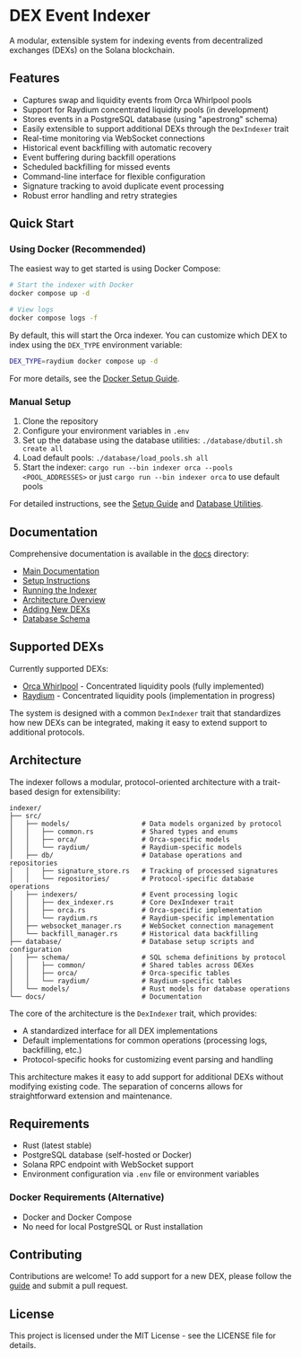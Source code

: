 # DEX Event Indexer

A modular, extensible system for indexing events from decentralized exchanges (DEXs) on the Solana blockchain.

## Features

- Captures swap and liquidity events from Orca Whirlpool pools
- Support for Raydium concentrated liquidity pools (in development)
- Stores events in a PostgreSQL database (using "apestrong" schema)
- Easily extensible to support additional DEXs through the `DexIndexer` trait
- Real-time monitoring via WebSocket connections
- Historical event backfilling with automatic recovery
- Event buffering during backfill operations
- Scheduled backfilling for missed events
- Command-line interface for flexible configuration
- Signature tracking to avoid duplicate event processing
- Robust error handling and retry strategies

## Quick Start

### Using Docker (Recommended)

The easiest way to get started is using Docker Compose:

```bash
# Start the indexer with Docker
docker compose up -d

# View logs
docker compose logs -f
```

By default, this will start the Orca indexer. You can customize which DEX to index using the `DEX_TYPE` environment variable:

```bash
DEX_TYPE=raydium docker compose up -d
```

For more details, see the [Docker Setup Guide](./docs/docker-setup.md).

### Manual Setup

1. Clone the repository
2. Configure your environment variables in `.env`
3. Set up the database using the database utilities: `./database/dbutil.sh create all`
4. Load default pools: `./database/load_pools.sh all`
5. Start the indexer: `cargo run --bin indexer orca --pools <POOL_ADDRESSES>` or just `cargo run --bin indexer orca` to use default pools

For detailed instructions, see the [Setup Guide](./docs/setup.md) and [Database Utilities](./database/README.md).

## Documentation

Comprehensive documentation is available in the [docs](./docs) directory:

- [Main Documentation](./docs/README.md)
- [Setup Instructions](./docs/setup.md)
- [Running the Indexer](./docs/running.md)
- [Architecture Overview](./docs/architecture.md)
- [Adding New DEXs](./docs/add-new-dex.md)
- [Database Schema](./docs/database-schema.md)

## Supported DEXs

Currently supported DEXs:

- [Orca Whirlpool](https://www.orca.so/) - Concentrated liquidity pools (fully implemented)
- [Raydium](https://raydium.io/) - Concentrated liquidity pools (implementation in progress)

The system is designed with a common `DexIndexer` trait that standardizes how new DEXs can be integrated, making it easy to extend support to additional protocols.

## Architecture

The indexer follows a modular, protocol-oriented architecture with a trait-based design for extensibility:

```
indexer/
├── src/
│   ├── models/                  # Data models organized by protocol
│   │   ├── common.rs            # Shared types and enums
│   │   ├── orca/                # Orca-specific models
│   │   └── raydium/             # Raydium-specific models
│   ├── db/                      # Database operations and repositories
│   │   ├── signature_store.rs   # Tracking of processed signatures
│   │   └── repositories/        # Protocol-specific database operations
│   ├── indexers/                # Event processing logic
│   │   ├── dex_indexer.rs       # Core DexIndexer trait
│   │   ├── orca.rs              # Orca-specific implementation
│   │   └── raydium.rs           # Raydium-specific implementation
│   ├── websocket_manager.rs     # WebSocket connection management
│   └── backfill_manager.rs      # Historical data backfilling
├── database/                    # Database setup scripts and configuration
│   ├── schema/                  # SQL schema definitions by protocol
│   │   ├── common/              # Shared tables across DEXes
│   │   ├── orca/                # Orca-specific tables
│   │   └── raydium/             # Raydium-specific tables
│   └── models/                  # Rust models for database operations
└── docs/                        # Documentation
```

The core of the architecture is the `DexIndexer` trait, which provides:

- A standardized interface for all DEX implementations
- Default implementations for common operations (processing logs, backfilling, etc.)
- Protocol-specific hooks for customizing event parsing and handling

This architecture makes it easy to add support for additional DEXs without modifying existing code. The separation of concerns allows for straightforward extension and maintenance.

## Requirements

- Rust (latest stable)
- PostgreSQL database (self-hosted or Docker)
- Solana RPC endpoint with WebSocket support
- Environment configuration via `.env` file or environment variables

### Docker Requirements (Alternative)

- Docker and Docker Compose
- No need for local PostgreSQL or Rust installation

## Contributing

Contributions are welcome! To add support for a new DEX, please follow the [guide](./docs/add-new-dex.md) and submit a pull request.

## License

This project is licensed under the MIT License - see the LICENSE file for details.
